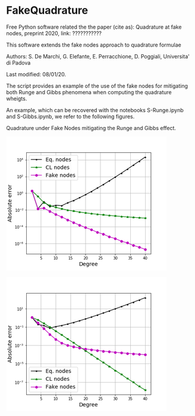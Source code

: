 # FakeQuadrature

Free Python software related the the paper (cite as): 
Quadrature at fake nodes, preprint 2020, link: ???????????

This software extends the fake nodes approach to quadrature formulae

Authors: S. De Marchi, G. Elefante, E. Perracchione, D. Poggiali, 
Universita' di Padova

Last modified: 08/01/20.

The script provides an example of the use of the fake nodes for mitigating 
both Runge and Gibbs phenomena when computing the quadrature wheigts. 

An example, which can be recovered with the notebooks S-Runge.ipynb
and S-Gibbs.ipynb, we refer to the following figures. 

Quadrature under Fake Nodes mitigating the Runge and Gibbs effect.

![img](gibbsfig.png)

![img](rungefig.png)

